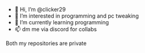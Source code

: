 - 👋 Hi, I’m @clicker29
- 👀 I’m interested in programming and pc tweaking
- 🌱 I’m currently learning programming
- 📫 dm me via discord for collabs

Both my repositories are private
